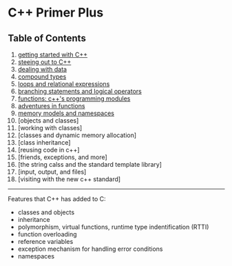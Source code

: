 C++ Primer Plus
===

Table of Contents
---

1. [getting started with C++](./chap1.md)  
2. [steeing out to C++](./chap2.md)  
3. [dealing with data](./chap3.md)  
4. [compound types](./chap4.md)  
5. [loops and relational expressions](./chap5.md)  
6. [branching statements and logical operators](./chap6.md)  
7. [functions: c++'s programming modules](./chap7.md)  
8. [adventures in functions](./chap8.md)  
9. [memory models and namespaces](./chap9.md)  
10. [objects and classes]
11. [working with classes]
12. [classes and dynamic memory allocation]
13. [class inheritance]
14. [reusing code in c++]
15. [friends, exceptions, and more]
16. [the string calss and the standard template library]
17. [input, output, and files]
18. [visiting with the new c++ standard]

---

Features that C++ has added to C:

* classes and objects
* inheritance
* polymorphism, virtual functions, runtime type indentification (RTTI)
* function overloading
* reference variables
* exception mechanism for handling error conditions
* namespaces
